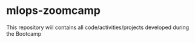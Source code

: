 # mlops-zoomcamp
This repository wiil contains all code/activities/projects developed during the Bootcamp
